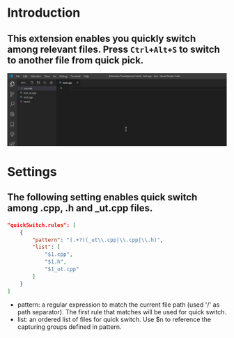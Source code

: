 # Introduction
## This extension enables you quickly switch among relevant files. Press `Ctrl+Alt+S` to switch to another file from quick pick.

![Quick Switch](assets/demo.gif)

# Settings
## The following setting enables quick switch among .cpp, .h and _ut.cpp files.

```json
"quickSwitch.rules": [
    {
        "pattern": "(.+?)(_ut\\.cpp|\\.cpp|\\.h)",
        "list": [
            "$1.cpp",
            "$1.h",
            "$1_ut.cpp"
        ]
    }
]
```
* pattern: a regular expression to match the current file path (used '/' as path separator). The first rule that matches will be used for quick switch.
* list: an ordered list of files for quick switch. Use $n to reference the capturing groups defined in pattern.